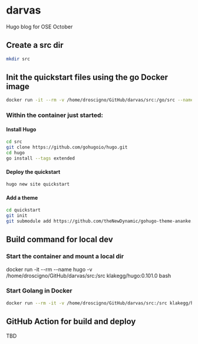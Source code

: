 # darvas

Hugo blog for OSE October

## Create a src dir

```bash
mkdir src
```

## Init the quickstart files using the go Docker image

```bash
docker run -it --rm -v /home/droscigno/GitHub/darvas/src:/go/src --name go golang:1.19 bash
```
### Within the container just started:

#### Install Hugo

```bash
cd src
git clone https://github.com/gohugoio/hugo.git
cd hugo
go install --tags extended
```

#### Deploy the quickstart

```bash
hugo new site quickstart
```

#### Add a theme

```bash
cd quickstart
git init
git submodule add https://github.com/theNewDynamic/gohugo-theme-ananke.git themes/ananke
```

## Build command for local dev

### Start the container and mount a local dir

docker run -it --rm --name hugo -v /home/droscigno/GitHub/darvas/src:/src klakegg/hugo:0.101.0 bash

### Start Golang in Docker

```bash
docker run --rm -it -v /home/droscigno/GitHub/darvas/src:/src klakegg/hugo:0.101.0
```

## GitHub Action for build and deploy

TBD

